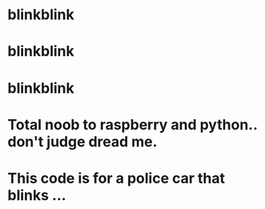 # blinkblink
# blinkblink
# blinkblink
# Total noob to raspberry and python.. don't judge dread me.
# This code is for a police car that blinks ...
